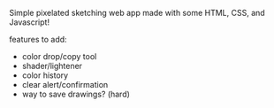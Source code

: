 Simple pixelated sketching web app made with some HTML, CSS, and Javascript!



features to add: 
- color drop/copy tool
- shader/lightener
- color history
- clear alert/confirmation
- way to save drawings? (hard)
